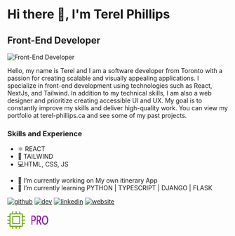 # Hi there 👋, I'm Terel Phillips
## Front-End Developer
![Front-End Developer](https://pbs.twimg.com/profile_banners/1024973460/1457492524/1500x500)

Hello, my name is Terel and I am a software developer from Toronto with a passion for creating scalable and visually appealing applications. I specialize in front-end development using technologies such as React, NextJs, and Tailwind. In addition to my technical skills, I am also a web designer and prioritize creating accessible UI and UX. My goal is to constantly improve my skills and deliver high-quality work. You can view my portfolio at terel-phillips.ca and see some of my past projects.

### Skills and Experience

* ⚛️ REACT
* 🌊 TAILWIND
* 💻HTML, CSS, JS
- 🔭 I’m currently working on My own itinerary App  
- 🌱 I’m currently learning PYTHON | TYPESCRIPT | DJANGO | FLASK


[<img src='https://cdn.jsdelivr.net/npm/simple-icons@3.0.1/icons/github.svg' alt='github' height='40'>](https://github.com/uzistacks)  [<img src='https://cdn.jsdelivr.net/npm/simple-icons@3.0.1/icons/dev-dot-to.svg' alt='dev' height='40'>](https://dev.to/uzistacks)  [<img src='https://cdn.jsdelivr.net/npm/simple-icons@3.0.1/icons/linkedin.svg' alt='linkedin' height='40'>](https://www.linkedin.com/in/terel-phillips-9a8038222/)  [<img src='https://cdn.jsdelivr.net/npm/simple-icons@3.0.1/icons/icloud.svg' alt='website' height='40'>](https://terel-phillips.ca/)  

<a href='https://docs.github.com/en/developers'><img src='https://raw.githubusercontent.com/acervenky/animated-github-badges/master/assets/devbadge.gif' width='40' height='40'></a> <a href='https://github.com/pricing'><img src='https://raw.githubusercontent.com/acervenky/animated-github-badges/master/assets/pro.gif' width='40' height='40'></a> 

<!-- [![Top Langs](https://github-readme-stats.vercel.app/api/top-langs/?username=trendistack)](https://github.com/anuraghazra/github-readme-stats)

![GitHub stats](https://github-readme-stats.vercel.app/api?username=trendistack&show_icons=true)  

![GitHub streak stats](https://github-readme-streak-stats.herokuapp.com/?user=trendistack)  

![Profile views](https://gpvc.arturio.dev/trendistack)   -->
